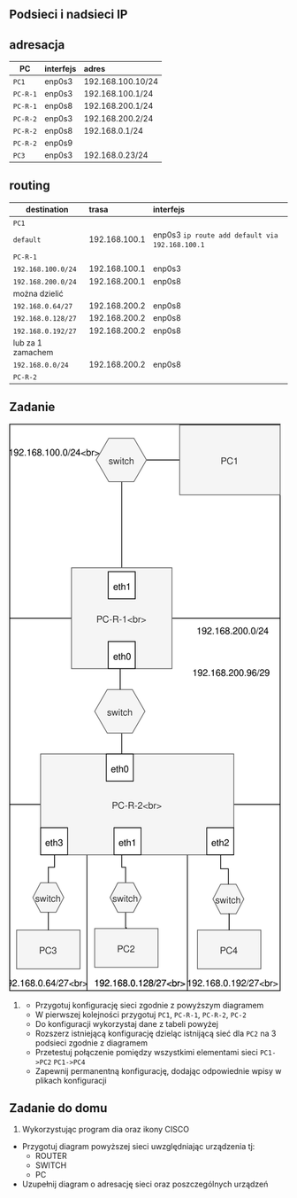 Podsieci i nadsieci IP
----------------------

adresacja
-----------------------------------------------------
| PC     |  interfejs   | adres  |
| --------- |:-------------| :---------------| 
| ``PC1``   | enp0s3 | 192.168.100.10/24     |
| ``PC-R-1``| enp0s3 | 192.168.100.1/24      |
| ``PC-R-1``| enp0s8 | 192.168.200.1/24      |
| ``PC-R-2``| enp0s3 | 192.168.200.2/24      |
| ``PC-R-2``| enp0s8 | 192.168.0.1/24        |
| ``PC-R-2``| enp0s9 |      |
| ``PC3``   | enp0s3 | 192.168.0.23/24       |

routing
-------

| destination | trasa | interfejs  |
| --------- |:-------------| :---------------| 
| ``PC1``     |  | |
| ``default`` | 192.168.100.1 | enp0s3 ``ip route add default via 192.168.100.1`` | 
| ``PC-R-1``  |  |        |
| ``192.168.100.0/24`` |  192.168.100.1  | enp0s3 |
| ``192.168.200.0/24`` |  192.168.200.1  | enp0s8 |
| można dzielić |  |  |
| ``192.168.0.64/27``   |  192.168.200.2  | enp0s8 |
| ``192.168.0.128/27``   |  192.168.200.2  | enp0s8 |
| ``192.168.0.192/27``   |  192.168.200.2  | enp0s8 |
| lub za 1 zamachem   |   |  |
| ``192.168.0.0/24``   |  192.168.200.2  | enp0s8 |
| ``PC-R-2``   |    |  |


Zadanie
------------

![zadanie 5](over_network.svg)

1.
   * Przygotuj konfigurację sieci zgodnie z powyższym diagramem
   * W pierwszej kolejności przygotuj ``PC1``, ``PC-R-1``, ``PC-R-2``, ``PC-2``
   * Do konfiguracji wykorzystaj dane z tabeli powyżej
   * Rozszerz istniejącą konfigurację dzieląc istnijącą sieć dla ``PC2`` na 3 podsieci zgodnie z diagramem
   * Przetestuj połączenie pomiędzy wszystkimi elementami sieci ``PC1->PC2`` ``PC1->PC4``
   * Zapewnij permanentną konfigurację, dodając odpowiednie wpisy w plikach konfiguracji

Zadanie do domu
---------------

1. Wykorzystując program dia oraz ikony CISCO
  * Przygotuj diagram powyższej sieci uwzględniając urządzenia tj:
    * ROUTER
    * SWITCH
    * PC
  * Uzupełnij diagram o adresację sieci oraz poszczególnych urządzeń
  
